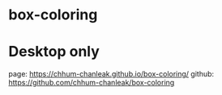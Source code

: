 # box-coloring

# Desktop only
page: https://chhum-chanleak.github.io/box-coloring/
github: https://github.com/chhum-chanleak/box-coloring